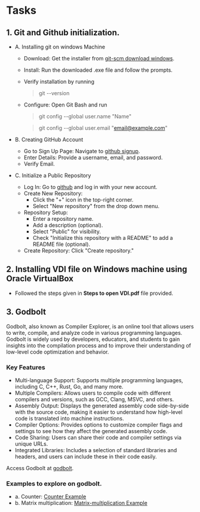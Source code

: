 # Tasks

## 1. Git and Github initialization.
- A. Installing git on windows Machine
	+ Download: Get the installer from [git-scm download windows](https://git-scm.com/download/win).
	+ Install: Run the downloaded .exe file and follow the prompts.
	+ Verify installation by running
		>git --version
	+ Configure: Open Git Bash and run
		>git config --global user.name "Name"

  		>git config --global user.email "email@example.com"
		
- B. Creating GitHub Account
	+ Go to Sign Up Page: Navigate to [github signup](https://github.com/signup).
	+ Enter Details: Provide a username, email, and password.
	+ Verify Email.
	
- C. Initialize a Public Repository
	+ Log In: Go to [github](https://github.com/) and log in with your new account.
	+ Create New Repository:
		* Click the "+" icon in the top-right corner.
		* Select "New repository" from the drop down menu.
	+ Repository Setup:
		* Enter a repository name.
		* Add a description (optional).
		* Select "Public" for visibility.
		* Check "Initialize this repository with a README" to add a README file (optional).
	+ Create Repository: Click "Create repository."
	


## 2. Installing VDI file on Windows machine using Oracle VirtualBox
- Followed the steps given in **Steps to open VDI.pdf** file provided.


## 3. Godbolt

Godbolt, also known as Compiler Explorer, is an online tool that allows users to write, compile, and analyze code in various programming languages. Godbolt is widely used by developers, educators, and students to gain insights into the compilation process and to improve their understanding of low-level code optimization and behavior.

### Key Features
- Multi-language Support: Supports multiple programming languages, including C, C++, Rust, Go, and many more.
- Multiple Compilers: Allows users to compile code with different compilers and versions, such as GCC, Clang, MSVC, and others.
- Assembly Output: Displays the generated assembly code side-by-side with the source code, making it easier to understand how high-level code is translated into machine instructions.
- Compiler Options: Provides options to customize compiler flags and settings to see how they affect the generated assembly code.
- Code Sharing: Users can share their code and compiler settings via unique URLs.
- Integrated Libraries: Includes a selection of standard libraries and headers, and users can include these in their code easily.

Access Godbolt at [godbolt](https://godbolt.org/).

### Examples to explore on godbolt.
- a. Counter: [Counter Example](https://godbolt.org/z/caKPbcGoo)
- b. Matrix multiplication: [Matrix-multiplication Example](https://godbolt.org/z/19Gee3KMG)
